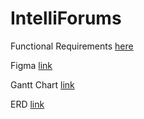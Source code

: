 # IntelliForums

Functional Requirements <a href = 'https://docs.google.com/document/d/1QwDRXmar-ztxRYgQpsVKN3Fgg6jkXiQ-JWenTDIHvTM/edit'>here</a>

Figma <a href = 'https://www.figma.com/design/RyUp3QbuiyquVUd6hOr0Bn/IM2?node-id=0-1&t=8G5eAZclnGlGTJi4-'>link</a>

Gantt Chart <a href = 'https://docs.google.com/spreadsheets/d/1emJhUlhcaSpzuB8jP_2BvoRQ1bP72NqA/edit?usp=sharing&ouid=100040180580851938686&rtpof=true&sd=true'>link</a>

ERD <a href= 'https://online.visual-paradigm.com/w/lguzsane/diagrams/?lightbox=1&highlight=0000ff&edit=https%3A%2F%2Fonline.visual-paradigm.com%2Fw%2Flguzsane%2Fdiagrams%2F%23diagram%3Aworkspace%3Dlguzsane%26proj%3D0%26id%3D6%26type%3DERDiagram&editBlankUrl=https%3A%2F%2Fonline.visual-paradigm.com%2Fapp%2Fdiagrams%2F%23diagram%3Aproj%3D0%26vpov%3D16.3%26vpob%3D20220410%26client%3D1%26edit%3D_blank&layers=1&nav=1&title=System%20ERD&vpov=16.3&vpob=20220410#R3cU2Fsd6GVkX1C8ubrDT7YWp5rFg3qkW1swvTbO2VZ0kZlp74v0W0%3DS8umthw5lEnrxWXgkd1CVO36tQHZN3imAsmtI28iCOkHXPYqicQIffRrKi%2FKpnoB%2B00ocX04EtIFC8D%2BbUVJJ508NWYoCjpPyvGNmyWmMUtqo6iwhCIoOxTdyhfdxBiR7XePbBrZesUFz71LrK57TnpNZEyrDCJZxTtd%2BPsMTimh5MNg8udm7SXt2IjmlGgS%2BjheFAZz4TjM3suOQI4yDVgW59FR9URf4KwG1E7QYvL0BhJZPy5Aa7dcqLepbfFOEilItsywgMzQP80oWQ9s%2BpPa0bxWkPk4suYLtWI7Dy9thVGohER5nGKI3fKNT%2BG99Idmntbe8IdVkiofxw9wg89aSPEWKqTsMTk9x1axHzlNYvWjGvmP18x%2Fks0swneNvHFZnEPUhHZjie2KfnvH3wllHgHZ4YTtCbI8m6NUGXllKWgG3vRWRrQjahAIxHt96lha7SAMXPs2IRqxgCFqJj9Al2OuS%2FB0u%2FAKf0Pb30skRV1u1Nz6HORAnzKT8gWlmwqNgNQloMmkPw7WKC1goZ5oWHzTFJAfilh4sK7oQdfC%2BV4U1kQDrLpsqg9oF1CrzrqoLtefex07qKQJyDtgxS8SqHeP%2BJHdigvlJwjHcgvY3btGaSnmT2WPVHKVCMD697dtLxpTAiytnm2oTRd1CLJ%2BOmiZti%2BbIIEbxojYbt68MvhzwpdI6IgwDQgw5sKpTepBnkpiA2LYzin%2B2UlvRn1Tf%2BI9AOM1cP4S%2FDJsmo1aeXtiSq4cp2TZapB9HVBVzyoGpRZ%2BmivQtErHn1XEFk2HqmFhCJgOemeQXFVGJrfcPec6yHEkuaSkAcfxSRIpKPc3dqqZVm%2FZ6jKkRJmKLl5jMxCSMqjnKJRNm6Ml6HIIvVQZqy7s%2FBxbt1AvuLYHo%2Ff1SCeWj4AuvUa%2BKj2qTsQiHSG4HmCsvfXOda2TjzN1B4xasZOYsM4Y4yJJHMdDowrTaf%2BR%2F%2B3BVnPTa5IukSG42YVYvmGdjQTxuheiy0gfBjwU3S1JVeH%2FozK0CAGVgAj%2F%2F2i%2F6zWWYONp7%2FsUmmvkqOJXyzzcd%2FolVCizA0fkv4rJVuTJdcxy3t6WRtTmFUrom1C5esQMFbisiK7kJEzduF8672g1Tep%2Bz6dbYgt2Z7kx3kIjI%2Bci6wbYDsNhlmvHrynPFK1caoEp7N9OTHn8K1GJh9D00qjiRdpJhA495gCC1FDw5nojczxtyOr2YSD9FjMS0p7h6cSiUEMzss1sncliBQDktXqXD4CsF%2B%2BqFNSwLkLKrX4rNMAtDqpE1bkxdgmyoBQoE83RqYnrLdHNjJs%2FkuwDyrBznORNTufCYMtsxM8pJS%2Ft1jM2mt34p0nwi6FSzxwF%2BylweZFKiAzy7d1Fp1EuYMyhC99XnqDnlYDTJR6LfA%2FjFM%2F5Jo8Vx6tDFi3XsNCmqLxkMIRXXQdMV2gvYhRigpD8t%2FjHuUt5cQC9ArKD6kgh1X3qQ%2F8U3rRrTaQcZ7h0JmK2T%2F8ud%2FolYPDR4d%2BPCoRyLPdqmjenDIYtrpmYLZ%2Be%2FKVvZNeI1LwECZxFNRHso5%2BAeV9y4hirbm4ZBSK4yP8Sl3yq3%2FCPFmODUQlpYk00dKuJ%2BYly5StLCtDZ0ztx4faIKtgXT9udWq4EYlcftn%2F39ER4X3g4AfMfylJhaIQVB%2B3Gp2cB58nHZp7QkTI08MPo0Jz28Pm8BSVafrMlo212kLuV8p2D052qpeVLWhyWxvWM%2FpnuAFILUYm6Hgu21VugRsWhX48F4oFd0cGVe3WgcG9aNgI8Tp%2BaRd6pwqzAMEGz3guxR0acgX8K9uN9hnribr026vLClc29Ncv8aMjB3iJVlx%2Fl41L9bvd46GO3Fgo1trfZsP6tu38ZL%2BCNV7MYKCEKqi17rNgg6U834v2%2B42jvpuj1cvS%2B1aTKdiLfZJEX3MPxyTJSHf7HdhuZ3hGKPY%2BdGl%2BphkuCPReT2TuF31LyObNpbeXlBEfhnODDiQ%2BnB%2F%2BuEljzvLW7yQvYFtTVswgpiIatS0KkrMUeIlETSHGOPU0sbshACah5ShQRS9JchAZkwIul%2F9ly%2BGCnn2kW6iojamevJZ9t3UU2IUSC5YFO0i30%2FsD2psbJ4XStE1ffhCsmoPGsFAxCo1dYMACz4SRZdi87Ab184JX9V%2FALIBnbV2jfg0BkNYUs3yYSUHk1ZmQKdISc9NVUR3G131gTfIWwzRR9dzcp3ymfrb2m%2F09Yj%2BhRcxjAdv2rarJOB8OZwi3vjUbjMKA9NRZVvU5FPfraqyih%2Fg91BgFes2FRZ3xj%2BaDwTaQ6M0%2FKuvyWvBjd0i3uOMOecOE31uD8ORz8pHa%2FRh5TFXNKNG%2BMjHGqIMJ8ajbqnhmdR9Hh6uvikWhErZvZJ1iReXJhT7K8bwh%2F8T3U9A8I%2BaqdF9qZcDawzceKXMglLRmtP9sRaq0OY8vEzOKhLSg8SB%2FPl7igZbtc2K5fn%2FPTDtzai5vaPQ0hVnFa1W3gvqJBB1joRoL3Jc2DkcP%2FCU9KS4ORm6YEqZstpRBqDs1404tuVKFL7NDRY%2BdsXg4mj8TB%2Fx0tnGtjhAavMVHXHCWGyMsnmTnG9VPyPZqRGWsFmMhn2G4Y26z1ZkrpdkLzsMZZz1IbNFFnkQf%2Fg6TgEfA9x5CDqlQzJ9zt9PpSwD00nzQ9GqSsBXquGJTcdEUFH7q5G2UuSfqICSGGVQGl0PamrcXu%2FZQwnSygazdQesbnpGTaeQYJaiULZSjlF4CLhpxZg3tSJs4VNkaTETv3JYAT5C%2FrutAaAC3XgaSHWo9bJ8u0u1EyIFs5PaMStZr2kMttjGqQ%2Fs01eBnd%2FQph7SXSQDFBQYPW%2BetPwqdm84moKuhVMI4pSPvNjqA263dzKrwM4fkJRenV%2BloDJBWTMaKgU2vocpNhJE7D%2Bv%2BI9eQWNJmTi9Z4qpkwVeaogeqTvpAvuRw025udFjSBoJqb3GHJ%2BNyU4g0iWwUUfD4AwE3T763sPpcnKlH51NLxa%2FRp0MyXmTPpnYZvY9Q2Jr2FdQUReWAJrg5Dl01QSpH%2FevRqXqgn9bb6y1uPLSvuInvhPZH0A8RKtQxQUgYGbNxhJvRyJbLJHzctRR%2B73%2BDCw6JV8pjjmp7tvpRFzcCn5fJwOcD6WfT0fZlS1RVBNoH3B%2Fr5ieffPQjN0oOfs05SfaeInzbKpNtGfTBCg2wPdGFQnG8bjwROzdS08b%2B4vG7Dqw9YTmL4OuHL41YZiODmOcVPt1eMby2BGp70K8797CyUfyF6RxtrLY%2B6m203DCBJo3y4dXqSu1keKwUW2k8GTcecMpgS3U0VKs8VSGxpcT1G7n4zfQfx9%2Fa3yo1IKKwiqUV5b3rfiz0JRc7ZLsZCxs48vRe8kryoA6KWvkrAC2ogRR0kMD4r9gwwKqAVfy4uRa5uMKHniO7FOxtxJvBQBesTknRUJGdJkw8WgroUYojRIYdXtBnKjzNmiaRnPGv8W0Q5T%2F5waCDUc4TOBxEdE090EER4%2Fnw9IRGaFnQZJhPvDjkk6lShpGf7gc8modxFpG1CgxwDuBvlJgPQ4GTposW09E2nxBuaqyOoE1ZRf9ZPGY6vP8EO%2BsErJmpUM4apmhKEseFBKnZgIi7FOYBiMhZ7ZgX8louUKDOyLh7xg1X9aqOA6mA5RLRC%2BPgSX4xAg1KiNg%2BJHC2s2WpHqZoU0Ftms4gyJU5TTpNS0Gtfxkktec9bAC%2Fp95cYeBzbdNLH3HZdgzALFwUW3f7o%2BSVaPEaNaXRo3uF%2BxunorsC0PcTCiNe6ywek5QJjZaeBy82Wd71WjsUKlz1BSviHdu8W3Viaq7p5Gva4kzznkALnFojdiQzJmIlIX80kuGp2tE0VyW%2BrHiSnqOln1vRhLswgo3T%2BfmawplGmZcatHmuIJNdt2%2BbZiGHwUlAVQgG%2FFMH27STXPYAAm3vp%2BMs5q4%2BB0UTdPpkfSgNKDCI5ljqIOGPhPhqXRzgoSmqzyxmgL6sgAYlBc6%2FdUDiI9PmCfViicH9qnUnM%2FksQl0We5Vc1Oz62M0dzLK%2B9gw091iaZXcQtcerC0zZw8YIL%2FTHnUexC0NYg8sHS8jkT8ylkrjTdzDmROPtflRIW9SKl6%2BYlH7XspTLrsDt24zYnfdA0zw9Ls5sSxburAbmQq7hBp4j%2FN8yQRY2EXJYByzjWnkubid71wD1sWf35Ln3zk4YuSKWl%2FDB%2FGcS%2FwC%2FIsGJF51EPG7Cv45kR9emEwyuYNBrKAcV3cLqxXoO%2Fwf87rSTbGAH8%2BsEpizisnk9YdxYzl0XHLZsqR%2BYt1%2Bbfw7c6R%2B1SbrZFRAOSq8QrcnDz51Lbkolxv9KZuASIg8KB1j9o%2BvYSFDekfyZ3bULaxZ3E9tUveIm1pHBjsaBQEOsKUYqrcCkkNMt5Qiy26ZEvfrlCWP%2Fikn0CNjinWYy11AWZtmoeBAQXqrwyfBG0u4CDuou0i7J1KN3uhi3J6NuYP8%2BNdz0cSVgEduG956u7z4vhqZJaIqCGabL2UF9JcxuSY3kIaewxXn%2Bi4bF8%2BcAaRyrxPSN9KubcoUz47lD2RfvU3BaawP1dvjZy6Ls05FMRTiMUYUrPmL2gHo%2FXn9cOMXjnBxwhDyzZvIUkhcL2RBnMq%2B2I6pwJMG77Fq3ecQgk%2FeouuNFmQqjdAo6j7pEioS019Q%2FdOPQ3MqFghG%2F5whFdsrVbjmzzKe%2FovGwjl%2FJOclQW7m9IVaAUbkryrK45moEEhiK0kTtGVO1hBgfEcbhru8ziWllUO2p%2FMpWUx7HTOkj3vWIHjvTJvGvdqCazGq1S%2BM5JPPuW2awoU8geVvdyuDhVI6F%2BsYyIeCyedMYza7%2BEpN3Y8Cyjrq7cXCoSD%2F5pahMDZ3wWQBV1onHAHHby8rcU8xbb9rREvXJtN0LzzFbjYL9%2Ftpd1Zexh6d61xttOh8XqjmkoOZYYtCsjqXZlmWxFqPzuseu69SWgS5ixeExiEjjpFf5blxW24l0Zh%2FKlcUoC6XETb%2BZpTByI0QpQDWEKwDk50StsX0Fx2wC6SWV7PIFGSsE%2FwBq4%2B4QrolL3iE4r9H47pAafDjGM3bsNzMA%2F2razNm4pSpJHcF9NudknGrKgsILBXhenFgvvyODmlhMLWXLNWRcF%2FyMKeUfQO1B9%2BzJo4j2obvWf5B%2F06E1k1qbwV49xzWmu3yvaoATW77WbBVUwsMPKFHmUL5kV1dtOS5jw9i4yJkjPuoNP5a6xQcJK6qCTA1k9D8tYm40oKZTp%2BmpILWhO9qGx9dePBjhov8EADhBtyVxU6I1Rom5Pzzcrzad6CWyG3abt3GEM7spwjJcqujCZuT9Ahv5%2BDEfuO1Y3umBo%2BC2Hsv481B3icBLJKr2BeKqS7J3vLtXTAgKF6y6COGzuGF4YlKHMs2qs5xDUO7fG0y6a8s8FqS%2BrkYZwj4Egg8SvKRrlsRhvPYfAxxEHkNaDe3Xqsg9mOGqJ99g0%2FllGd23xgZ3Y6wyI%2BPp3u9%2FLOjSW%2BP%2Fwz9O3qiVdNjZ9Xr1yS1JOijEnow4arykJkwCNhfBI02IB0W3O3H32LB8JcSh6%2BTk0GDOhYAY%2FS9YhtgJlvhjYqr3T%2BWNDZbCYUjnsv1XPMRUEhi5llA2hYsnoTWwjul1%2FYKc8FM8WHsdO5P7XX5Ik2036UzXWZvw16hgMdhHpULRiTHpgQJMz%2B8WywcKgC5tjpwLLLwInx9ytH2Qg9RrUngJyQpQ%2BTqZ3tbBYtQpwlDQSjiZWHpVV95dkB0iYGJBr3x15Ufbo5LcqGjf8VC80vshg7QYaCNbhaYTjbM0jJiJNIQXb1Q0WX0ocC9y%2FPJIQXb0OTc8CikXYD6KLu9WeIrvWIHav%2BXwibiYZCOMBCOpm9LVXdfzwiClyH%2F3NEYyEmYkrLPxFeii3d1BsVUMBSsCEyoko4No8HPKXXz3SLAhEx1xXgNRTGb5Efhf1%2BladLrD%2FC9njjEw8u6i%2FVnoTthXmvs%2BQEe5J5F0Up2Oi0dWZlvXJOaMlMOjvUO9MTyaV%2Bb7kL7dbc0iC6WInMUjxVh%2FcFsFT2dWvtwMfXaYoax9R9lRb3md4xnuzLOgMIGZqSDWQpphJ6PHtOUo%2Bh30kWIstKxiJxPMW%2B29uweVmbEG6Rw56tBdT3%2BXimZ5RFfd3%2FCtejVR%2FZZJiUSwP4Q8%2FoMozm48boT0ig8L6LcVqgpPlcRcgUTBrfl3uCsrEQHvZObliZbda7%2FOWDdo%2FUAOkGl03ZfpVV%2F50uvyd%2FENt8G9FI10xvIgwSUZDfLhpxyQpYlXWtcC3CYk08xUiEi4XCgDgUSFnNH1wPkZeXY30o91pHVrPpEBCQkDYFqT74X1fN7jg6T8hFYoGABDl7BzFGxUbcKVqsTN%2F%2BPwZrTxhbvwEUeK7cRCuYnaVWkoYbxvUcm2qjaBOB48Zq3qwhWNobyWpbW%2FGnhsgdxItKhgg81UFC%2FiEpPx0%2BNj9sGVQA90JeK897SQRSRgpDLZHQcJlMsL%2Bt7o5S1mpQlbYhIhjGsA9TrAdGKI%2FtnV3XEQ%2FR6AA4aD2mzcxG6H7JlbP7KeNqfJ0JxM6gmLevG8LS1KBXIgg85Fvn97FHwR4C2ObypLjTodgubEdj0Wxt3fZd31lTizcXvIHcrMg%2BDaYAdDd2CO5SMNcg69hI0EAR0b9HcnpWe12Sx82GGxfCe%2BJ3DCAJk6LGILpbB9YTvLr%2BMpY8RirVf9onGDL9cxiuCSoPtLqFmAJ8cpiL9xvlsWYWwt2re1WJS2N25JApuHfY17UjIds34AZDw%2FQ%2BU50G%2FRPz0e0Nz79oUJPRXhMXp1oLqk%2BZEr6pqBF%2BAhj5b5FMpokUN7P9fAuJqlAZZBuNyxYgaiaUI3C17gV7GbaH6H%2B9Ivf3jFgN1SJTTovG%2BTobFuje2AH3Xasylh%2Fb95buBa6lgwzmzfFVILKLR1dG7JVsyA31s1aqnkUPF8KQdTaEPIhAx8URsha7aOJiIekw80BZwGcaMHVqyyJaCEx8loQFPi9wA1ztN4Pa0GKwsjX2Cb5hKIqXhlVYSo1hd%2Fs0yS89jCx9fsw19WnA93rzhCqh1ldUEOMt2DkUIxLnfIINciOUwX0cmVJcmY6qyQFTJnfFkEof0m75KPNhZPTSAeMafbCQ9K%2FmmrRQc%2F2XN4O6ubIAWH2mMozhj8SrqTO2u6oY15ptj152'>link </a>
